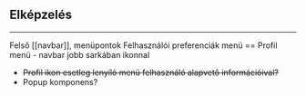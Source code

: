 ## Elképzelés
---
Felső [[navbar]], menüpontok
Felhasználói preferenciák menü == Profil menü - navbar jobb sarkában ikonnal
- ~~Profil ikon esetleg lenyíló menü felhasználó alapvető információival?~~
- Popup komponens?